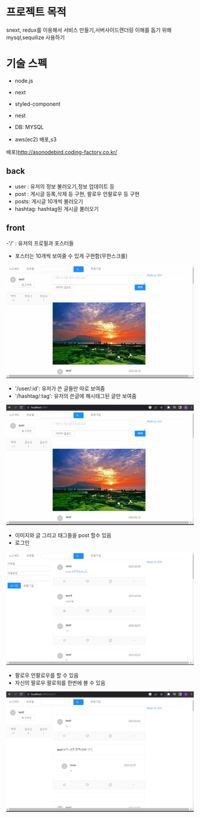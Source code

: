 # 프로젝트 목적


snext, redux를 이용해서 서비스 만들기,서버사이드렌더링 이해를 돕기 위해
mysql,sequilize 사용하기 


# 기술 스펙

- node.js
- next
- styled-component

- nest
- DB: MYSQL
- aws(ec2) 배포,s3

배포)http://asonodebird.coding-factory.co.kr/

## back

- user : 유저의 정보 불러오기,정보 업데이트 등
- post : 게시글 등록,삭제 등 구현, 팔로우 언팔로우 등 구현
- posts: 게시글 10개씩 불러오기
- hashtag: hashtag된 게시글 불러오기

## front

-'/' : 유저의 프로필과 포스터들
- 포스터는 10개씩 보여줄 수 있게 구현함(무한스크롤)


![](nodebirdfollow.gif)



- '/user/:id': 유저가 쓴 글들만 따로 보여줌
- '/hashtag/:tag': 유저의 쓴글에 해시태그된 글만 보여줌

![](nodebirdhash.gif)


- 이미지와 글 그리고 태그들을 post 할수 있음
- 로그인

![](nodebirdmain.gif)


- 팔로우 언팔로우를 할 수 있음 
- 자신의 팔로우 팔로워를 한번에 볼 수 있음 

![](nodebirdprofile.gif)
